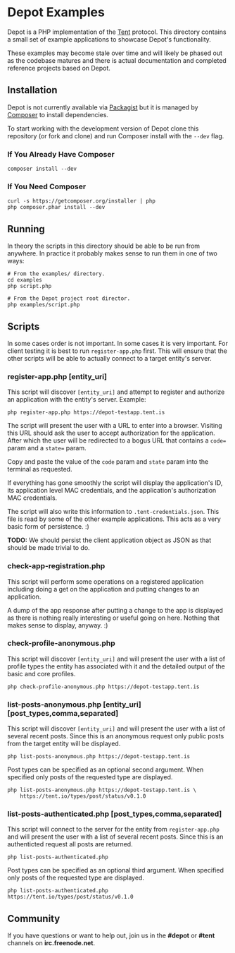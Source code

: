 Depot Examples
==============

Depot is a PHP implementation of the [Tent][1] protocol. This
directory contains a small set of example applications to
showcase Depot's functionality.

These examples may become stale over time and will likely be
phased out as the codebase matures and there is actual
documentation and completed reference projects based on Depot.


Installation
------------

Depot is not currently available via [Packagist][2] but it is
managed by [Composer][3] to install dependencies.

To start working with the development version of Depot clone
this repository (or fork and clone) and run Composer install
with the `--dev` flag.

### If You Already Have Composer

    composer install --dev


### If You Need Composer

    curl -s https://getcomposer.org/installer | php
    php composer.phar install --dev


Running
-------

In theory the scripts in this directory should be able to be
run from anywhere. In practice it probably makes sense to run
them in one of two ways:

    # From the examples/ directory.
    cd examples
    php script.php

    # From the Depot project root director.
    php examples/script.php


Scripts
-------

In some cases order is not important. In some cases it is very
important. For client testing it is best to run `register-app.php`
first. This will ensure that the other scripts will be able to
actually connect to a target entity's server.

### register-app.php [entity_uri]

This script will discover `[entity_uri]` and attempt to register
and authorize an application with the entity's server. Example:

    php register-app.php https://depot-testapp.tent.is

The script will present the user with a URL to enter into a
browser. Visiting this URL should ask the user to accept authorization
for the application. After which the user will be redirected to a bogus
URL that contains a `code=` param and a `state=` param.

Copy and paste the value of the `code` param and `state` param into
the terminal as requested.

If everything has gone smoothly the script will display the application's
ID, its application level MAC credentials, and the application's
authorization MAC credentials.

The script will also write this information to `.tent-credentials.json`.
This file is read by some of the other example applications. This
acts as a very basic form of persistence. :)

**TODO:** We should persist the client application object as JSON as that
should be made trivial to do.


### check-app-registration.php

This script will perform some operations on a registered application
including doing a get on the application and putting changes to an
application.

A dump of the app response after putting a change to the app is displayed
as there is nothing really interesting or useful going on here. Nothing
that makes sense to display, anyway. :)


### check-profile-anonymous.php

This script will discover `[entity_uri]` and will present the user with a
list of profile types the entity has associated with it and the detailed
output of the basic and core profiles.

    php check-profile-anonymous.php https://depot-testapp.tent.is


### list-posts-anonymous.php [entity_uri] [post_types,comma,separated]

This script will discover `[entity_uri]` and will present the user with a
list of several recent posts. Since this is an anonymous request only
public posts from the target entity will be displayed.

    php list-posts-anonymous.php https://depot-testapp.tent.is

Post types can be specified as an optional second argument. When specified
only posts of the requested type are displayed.

    php list-posts-anonymous.php https://depot-testapp.tent.is \
        https://tent.io/types/post/status/v0.1.0

### list-posts-authenticated.php [post_types,comma,separated]

This script will connect to the server for the entity from `register-app.php`
and will present the user with a list of several recent posts. Since this is
an authenticted request all posts are returned.

    php list-posts-authenticated.php

Post types can be specified as an optional third argument. When specified
only posts of the requested type are displayed.

    php list-posts-authenticated.php https://tent.io/types/post/status/v0.1.0


Community
---------

If you have questions or want to help out, join us in the
**#depot** or **#tent** channels on **irc.freenode.net**.


[1]: https://tent.io
[2]: https://packagist.org
[3]: http://getcomposer.org/

